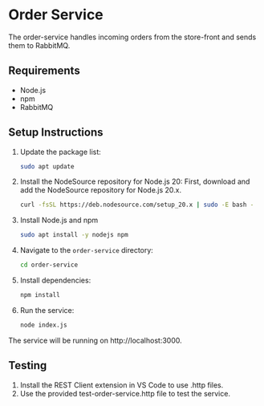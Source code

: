 # Order Service

The order-service handles incoming orders from the store-front and sends them to RabbitMQ.

## Requirements

- Node.js
- npm
- RabbitMQ

## Setup Instructions
1. Update the package list:
   ```bash
   sudo apt update
2. Install the NodeSource repository for Node.js 20: First, download and add the NodeSource repository for Node.js 20.x.
   ```bash
   curl -fsSL https://deb.nodesource.com/setup_20.x | sudo -E bash -
3. Install Node.js and npm
   ```bash
   sudo apt install -y nodejs npm
4. Navigate to the `order-service` directory:
   ```bash
   cd order-service
5. Install dependencies:
   ```bash
   npm install
6. Run the service:
   ```bash
   node index.js 
The service will be running on http://localhost:3000.

## Testing
1. Install the REST Client extension in VS Code to use .http files.
2. Use the provided test-order-service.http file to test the service.

